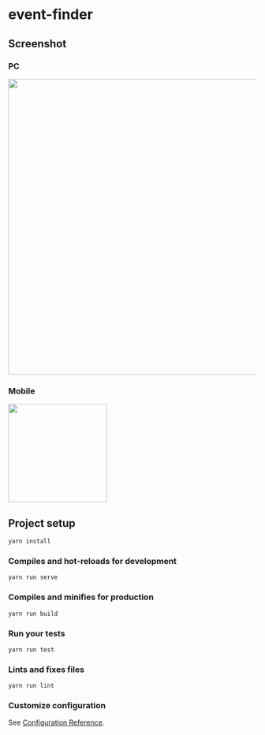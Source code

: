 # event-finder

## Screenshot

### PC

<img src="https://cdn-ak.f.st-hatena.com/images/fotolife/t/tmegos/20190502/20190502101701.png" width="600">

### Mobile

<img src="https://cdn-ak.f.st-hatena.com/images/fotolife/t/tmegos/20190502/20190502110255.png" width="200">

## Project setup
```
yarn install
```

### Compiles and hot-reloads for development
```
yarn run serve
```

### Compiles and minifies for production
```
yarn run build
```

### Run your tests
```
yarn run test
```

### Lints and fixes files
```
yarn run lint
```

### Customize configuration
See [Configuration Reference](https://cli.vuejs.org/config/).
